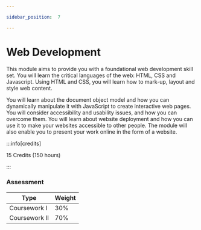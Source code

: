```yaml
---

sidebar_position:  7

---
```


# Web Development
  
This module aims to provide you with a foundational web development skill set. You will learn the critical languages of the web: HTML, CSS and Javascript. Using HTML and CSS, you will learn how to mark-up, layout and style web content. 

You will learn about the document object model and how you can dynamically manipulate it with JavaScript to create interactive web pages. You will consider accessibility and usability issues, and how you can overcome them. You will learn about website deployment and how you can use it to make your websites accessible to other people. The module will also enable you to present your work online in the form of a website.

:::info[credits]

15 Credits (150 hours)

:::

### Assessment

|Type       |Weight|
|-----------|------|
|Coursework I|30%   |
|Coursework II |70%   |